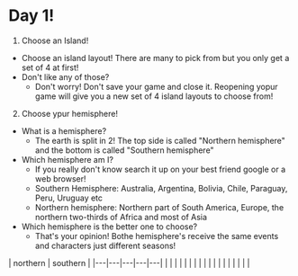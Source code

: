 # Day 1!
1. Choose an Island!
- Choose an island layout! There are many to pick from but you only get a set of 4 at first!
- Don't like any of those?
  - Don't worry! Don't save your game and close it. Reopening yopur game will give you a new set of 4 island layouts to choose from!
2. Choose ypur hemisphere!
- What is a hemisphere?
  - The earth is split in 2! The top side is called "Northern hemisphere" and the bottom is called "Southern hemisphere"
- Which hemisphere am I?
  - If you really don't know search it up on your best friend google or a web browser!
  - Southern Hemisphere: Australia, Argentina, Bolivia, Chile, Paraguay, Peru, Uruguay etc
  - Northern hemisphere: Northern part of South America, Europe, the northern two-thirds of Africa and most of Asia
- Which hemisphere is the better one to choose?
  - That's your opinion! Bothe hemisphere's receive the same events and characters just different seasons!
  

|  northern | southern  | 
|---|---|---|---|---|
|   |   |   |   |   |
|   |   |   |   |   |
|   |   |   |   |   |
